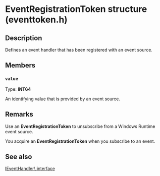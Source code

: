 # EventRegistrationToken structure (eventtoken.h)

## Description

Defines an event handler that has been registered with an event source.

## Members

### `value`

Type: **INT64**

An identifying value that is provided by an event source.

## Remarks

Use an **EventRegistrationToken** to unsubscribe from a Windows Runtime event source.

You acquire an **EventRegistrationToken** when you subscribe to an event.

## See also

[IEventHandler\ interface](https://learn.microsoft.com/previous-versions/hh438424(v=vs.85))